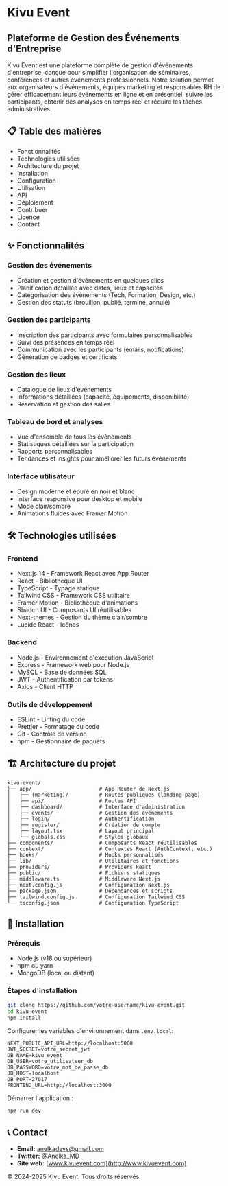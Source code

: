 # Kivu Event

## Plateforme de Gestion des Événements d'Entreprise

Kivu Event est une plateforme complète de gestion d'événements d'entreprise, conçue pour simplifier l'organisation de séminaires, conférences et autres événements professionnels. Notre solution permet aux organisateurs d'événements, équipes marketing et responsables RH de gérer efficacement leurs événements en ligne et en présentiel, suivre les participants, obtenir des analyses en temps réel et réduire les tâches administratives.

## 📋 Table des matières
- Fonctionnalités
- Technologies utilisées
- Architecture du projet
- Installation
- Configuration
- Utilisation
- API
- Déploiement
- Contribuer
- Licence
- Contact

## ✨ Fonctionnalités

### Gestion des événements
- Création et gestion d'événements en quelques clics
- Planification détaillée avec dates, lieux et capacités
- Catégorisation des événements (Tech, Formation, Design, etc.)
- Gestion des statuts (brouillon, publié, terminé, annulé)

### Gestion des participants
- Inscription des participants avec formulaires personnalisables
- Suivi des présences en temps réel
- Communication avec les participants (emails, notifications)
- Génération de badges et certificats

### Gestion des lieux
- Catalogue de lieux d'événements
- Informations détaillées (capacité, équipements, disponibilité)
- Réservation et gestion des salles

### Tableau de bord et analyses
- Vue d'ensemble de tous les événements
- Statistiques détaillées sur la participation
- Rapports personnalisables
- Tendances et insights pour améliorer les futurs événements

### Interface utilisateur
- Design moderne et épuré en noir et blanc
- Interface responsive pour desktop et mobile
- Mode clair/sombre
- Animations fluides avec Framer Motion

## 🛠️ Technologies utilisées

### Frontend
- Next.js 14 - Framework React avec App Router
- React - Bibliothèque UI
- TypeScript - Typage statique
- Tailwind CSS - Framework CSS utilitaire
- Framer Motion - Bibliothèque d'animations
- Shadcn UI - Composants UI réutilisables
- Next-themes - Gestion du thème clair/sombre
- Lucide React - Icônes

### Backend
- Node.js - Environnement d'exécution JavaScript
- Express - Framework web pour Node.js
- MySQL - Base de données SQL
- JWT - Authentification par tokens
- Axios - Client HTTP

### Outils de développement
- ESLint - Linting du code
- Prettier - Formatage du code
- Git - Contrôle de version
- npm - Gestionnaire de paquets

## 🏗️ Architecture du projet
```
kivu-event/
├── app/                      # App Router de Next.js
│   ├── (marketing)/          # Routes publiques (landing page)
│   ├── api/                  # Routes API
│   ├── dashboard/            # Interface d'administration
│   ├── events/               # Gestion des événements
│   ├── login/                # Authentification
│   ├── register/             # Création de compte
│   ├── layout.tsx            # Layout principal
│   └── globals.css           # Styles globaux
├── components/               # Composants React réutilisables
├── context/                  # Contextes React (AuthContext, etc.)
├── hooks/                    # Hooks personnalisés
├── lib/                      # Utilitaires et fonctions
├── providers/                # Providers React
├── public/                   # Fichiers statiques
├── middleware.ts             # Middleware Next.js
├── next.config.js            # Configuration Next.js
├── package.json              # Dépendances et scripts
├── tailwind.config.js        # Configuration Tailwind CSS
└── tsconfig.json             # Configuration TypeScript
```

## 🚀 Installation

### Prérequis
- Node.js (v18 ou supérieur)
- npm ou yarn
- MongoDB (local ou distant)

### Étapes d'installation
```sh
git clone https://github.com/votre-username/kivu-event.git
cd kivu-event
npm install
```

Configurer les variables d'environnement dans `.env.local`:
```
NEXT_PUBLIC_API_URL=http://localhost:5000
JWT_SECRET=votre_secret_jwt
DB_NAME=kivu_event
DB_USER=votre_utilisateur_db
DB_PASSWORD=votre_mot_de_passe_db
DB_HOST=localhost
DB_PORT=27017
FRONTEND_URL=http://localhost:3000
```

Démarrer l'application :
```sh
npm run dev
```

## 📞 Contact
- **Email:** anelkadevs@gmail.com
- **Twitter:** @Anelka_MD
- **Site web:** [www.kivuevent.com](http://www.kivuevent.com)

© 2024-2025 Kivu Event. Tous droits réservés.

